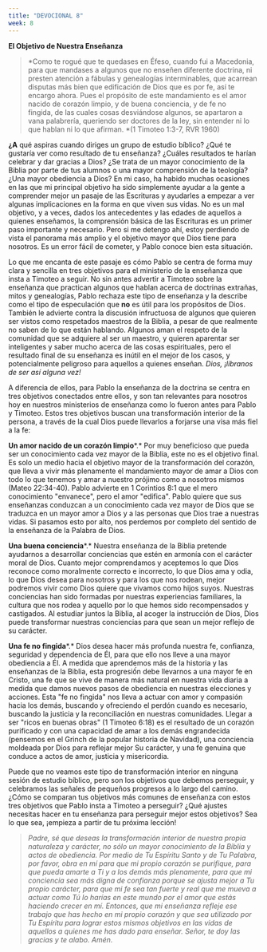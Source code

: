 ```yaml
---
title: "DEVOCIONAL 8"
week: 8
---
```


**El Objetivo de Nuestra Enseñanza**

> *Como te rogué que te quedases en Éfeso, cuando fui a Macedonia, para
> que mandases a algunos que no enseñen diferente doctrina, ni presten
> atención a fábulas y genealogías interminables, que acarrean disputas
> más bien que edificación de Dios que es por fe, así te encargo
> ahora. Pues el propósito de este mandamiento es el amor nacido de
> corazón limpio, y de buena conciencia, y de fe no fingida, de las
> cuales cosas desviándose algunos, se apartaron a vana
> palabrería, queriendo ser doctores de la ley, sin entender ni lo que
> hablan ni lo que afirman. *(1 Timoteo 1:3-7, RVR 1960)

**¿A** qué aspiras cuando diriges un grupo de estudio bíblico? ¿Qué te
gustaría ver como resultado de tu enseñanza? ¿Cuáles resultados te
harían celebrar y dar gracias a Dios? ¿Se trata de un mayor conocimiento
de la Biblia por parte de tus alumnos o una mayor comprensión de la
teología? ¿Una mayor obediencia a Dios? En mi caso, ha habido muchas
ocasiones en las que mi principal objetivo ha sido simplemente ayudar a
la gente a comprender mejor un pasaje de las Escrituras y ayudarles a
empezar a ver algunas implicaciones en la forma en que viven sus vidas.
No es un mal objetivo, y a veces, dados los antecedentes y las edades de
aquellos a quienes enseñamos, la comprensión básica de las Escrituras es
un primer paso importante y necesario. Pero si me detengo ahí, estoy
perdiendo de vista el panorama más amplio y el objetivo mayor que Dios
tiene para nosotros. Es un error fácil de cometer, y Pablo conoce bien
esta situación.

Lo que me encanta de este pasaje es cómo Pablo se centra de forma muy
clara y sencilla en tres objetivos para el ministerio de la enseñanza
que insta a Timoteo a seguir. No sin antes advertir a Timoteo sobre la
enseñanza que practican algunos que hablan acerca de doctrinas extrañas,
mitos y genealogías, Pablo rechaza este tipo de enseñanza y la describe
como el tipo de especulación que **no** es útil para los propósitos de
Dios. También le advierte contra la discusión infructuosa de algunos que
quieren ser vistos como respetados maestros de la Biblia, a pesar de que
realmente no saben de lo que están hablando. Algunos aman el respeto de
la comunidad que se adquiere al ser un maestro, y quieren aparentar ser
inteligentes y saber mucho acerca de las cosas espirituales, pero el
resultado final de su enseñanza es inútil en el mejor de los casos, y
potencialmente peligroso para aquellos a quienes enseñan. *Dios,
¡líbranos de ser así alguna vez!*

A diferencia de ellos, para Pablo la enseñanza de la doctrina se centra
en tres objetivos conectados entre ellos, y son tan relevantes para
nosotros hoy en nuestros ministerios de enseñanza como lo fueron antes
para Pablo y Timoteo. Estos tres objetivos buscan una transformación
interior de la persona, a través de la cual Dios puede llevarlos a
forjarse una visa más fiel a la fe:

**Un amor nacido de un corazón limpio***.* Por muy beneficioso que pueda
ser un conocimiento cada vez mayor de la Biblia, este no es el objetivo
final. Es solo un medio hacia el objetivo mayor de la transformación del
corazón, que lleva a vivir más plenamente el mandamiento mayor de amar a
Dios con todo lo que tenemos y amar a nuestro prójimo como a nosotros
mismos (Mateo 22:34-40). Pablo advierte en 1 Corintios 8:1 que el mero
conocimiento "envanece", pero el amor "edifica". Pablo quiere que sus
enseñanzas conduzcan a un conocimiento cada vez mayor de Dios que se
traduzca en un mayor amor a Dios y a las personas que Dios trae a
nuestras vidas. Si pasamos esto por alto, nos perdemos por completo del
sentido de la enseñanza de la Palabra de Dios.

**Una buena conciencia***.* Nuestra enseñanza de la Biblia pretende
ayudarnos a desarrollar conciencias que estén en armonía con el carácter
moral de Dios. Cuanto mejor comprendamos y aceptemos lo que Dios
reconoce como moralmente correcto e incorrecto, lo que Dios ama y odia,
lo que Dios desea para nosotros y para los que nos rodean, mejor
podremos vivir como Dios quiere que vivamos como hijos suyos. Nuestras
conciencias han sido formadas por nuestras experiencias familiares, la
cultura que nos rodea y aquello por lo que hemos sido recompensados y
castigados. Al estudiar juntos la Biblia, al acoger la instrucción de
Dios, Dios puede transformar nuestras conciencias para que sean un mejor
reflejo de su carácter.

**Una fe no fingida***.* Dios desea hacer más profunda nuestra fe,
confianza, seguridad y dependencia de Él, para que ello nos lleve a una
mayor obediencia a Él. A medida que aprendemos más de la historia y las
enseñanzas de la Biblia, esta progresiốn debe llevarnos a una mayor fe
en Cristo, una fe que se vive de manera más natural en nuestra vida
diaria a medida que damos nuevos pasos de obediencia en nuestras
elecciones y acciones. Esta "fe no fingida" nos lleva a actuar con amor
y compasión hacia los demás, buscando y ofreciendo el perdón cuando es
necesario, buscando la justicia y la reconciliación en nuestras
comunidades. Llegar a ser "ricos en buenas obras" (1 Timoteo 6:18) es el
resultado de un corazón purificado y con una capacidad de amar a los
demás engrandecida (pensemos en el Grinch de la popular historia de
Navidad), una conciencia moldeada por Dios para reflejar mejor Su
carácter, y una fe genuina que conduce a actos de amor, justicia y
misericordia.

Puede que no veamos este tipo de transformación interior en ninguna
sesión de estudio bíblico, pero son los objetivos que debemos perseguir,
y celebramos las señales de pequeños progresos a lo largo del camino.
¿Cómo se comparan tus objetivos más comunes de enseñanza con estos tres
objetivos que Pablo insta a Timoteo a perseguir? ¿Qué ajustes necesitas
hacer en tu enseñanza para perseguir mejor estos objetivos? Sea lo que
sea, ¡empieza a partir de tu próxima lección!

> *Padre, sé que deseas la transformación interior de nuestra propia
> naturaleza y carácter, no sólo un mayor conocimiento de la Biblia y
> actos de obediencia. Por medio de Tu Espíritu Santo y de Tu Palabra,
> por favor, obra en mí para que mi propio corazón se purifique, para
> que pueda amarte a Ti y a los demás más plenamente, para que mi
> conciencia sea más digna de confianza porque se ajusta mejor a Tu
> propio carácter, para que mi fe sea tan fuerte y real que me mueva a
> actuar como Tú lo harías en este mundo por el amor que estás haciendo
> crecer en mí. Entonces, que mi enseñanza refleje ese trabajo que has
> hecho en mi propio corazón y que sea utilizado por Tu Espíritu para
> lograr estos mismos objetivos en las vidas de aquellos a quienes me
> has dado para enseñar. Señor, te doy las gracias y te alabo. Amén.*
